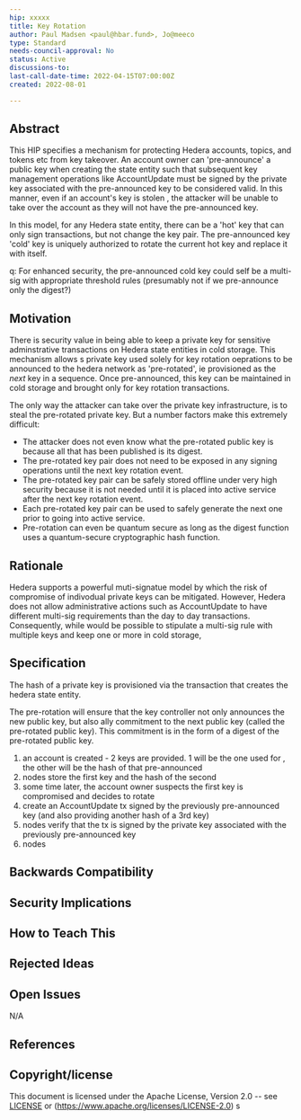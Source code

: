 ```yaml
---
hip: xxxxx
title: Key Rotation
author: Paul Madsen <paul@hbar.fund>, Jo@meeco
type: Standard
needs-council-approval: No
status: Active
discussions-to:
last-call-date-time: 2022-04-15T07:00:00Z
created: 2022-08-01

---
```


## Abstract

This HIP specifies a mechanism for protecting Hedera accounts, topics, and tokens etc from key takeover. An account owner can 'pre-announce' a public key when creating the state entity such that subsequent key management operations like AccountUpdate must be signed by the private key associated with the pre-announced key to be considered valid. In this manner, even if an account's key is stolen , the attacker will be unable to take over the account as they will not have the pre-announced key.

In this model, for any Hedera state entity, there can be a 'hot' key that can only sign transactions, but not change the key pair. The pre-announced key 'cold' key is uniquely authorized to rotate the current hot key and replace it with itself. 

q: For enhanced security, the pre-announced cold key could self be a multi-sig with appropriate threshold rules (presumably not if we pre-announce only the digest?)

## Motivation

There is security value in being able to keep a private key for sensitive adminstrative transactions on Hedera state entities in cold storage. This mechanism allows s private key used solely for key rotation oeprations to be announced to the hedera network as 'pre-rotated', ie provisioned as the *next* key in a sequence. Once pre-announced, this key can be  maintained in cold storage and brought only for key rotation transactions.

The only way the attacker can take over the private key infrastructure, is to steal the pre-rotated private key. But a number factors make this extremely difficult:

- The attacker does not even know what the pre-rotated public key is because all that has been published is its digest.
- The pre-rotated key pair does not need to be exposed in any signing operations until the next key rotation event.
- The pre-rotated key pair can be safely stored offline under very high security because it is not needed until it is placed into active service after the next key rotation event.
- Each pre-rotated key pair can be used to safely generate the next one prior to going into active service.
- Pre-rotation can even be quantum secure as long as the digest function uses a quantum-secure cryptographic hash function.


## Rationale

Hedera supports a powerful muti-signatue model by which the risk of compromise of indivodual private keys can be mitigated. However, Hedera does not allow administrative actions such as AccountUpdate to have different multi-sig requirements than the day to day transactions. Consequently, while would be possible to stipulate a multi-sig rule with multiple keys and keep one or more in cold storage, 

## Specification

The hash of a private key is provisioned via the transaction that creates the hedera state entity. 

The pre-rotation will ensure that the key controller not only announces the new public key, but also ally commitment to the next public key (called the pre-rotated public key). This commitment is in the form of a digest of the pre-rotated public key.


1. an account is created - 2 keys are provided. 1 will be the one used for , the other will be the hash of that pre-announced
2. nodes store the first key and the hash of the second
3. some time later, the account owner suspects the first key is compromised and decides to rotate
4. create an AccountUpdate tx signed by the previously pre-announced key (and also providing another hash of a 3rd key)
5. nodes verify that the tx is signed by the private key associated with the previously pre-announced key
6. nodes 

## Backwards Compatibility

## Security Implications

## How to Teach This

## Rejected Ideas

## Open Issues

N/A

## References


## Copyright/license

This document is licensed under the Apache License, Version 2.0 -- see [LICENSE](../LICENSE) or (https://www.apache.org/licenses/LICENSE-2.0)
s
